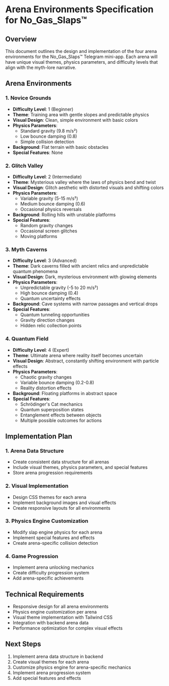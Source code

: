 # Arena Environments Specification for No_Gas_Slaps™

## Overview
This document outlines the design and implementation of the four arena environments for the No_Gas_Slaps™ Telegram mini-app. Each arena will have unique visual themes, physics parameters, and difficulty levels that align with the myth-lore narrative.

## Arena Environments

### 1. Novice Grounds
- **Difficulty Level**: 1 (Beginner)
- **Theme**: Training area with gentle slopes and predictable physics
- **Visual Design**: Clean, simple environment with basic colors
- **Physics Parameters**: 
  - Standard gravity (9.8 m/s²)
  - Low bounce damping (0.8)
  - Simple collision detection
- **Background**: Flat terrain with basic obstacles
- **Special Features**: None

### 2. Glitch Valley
- **Difficulty Level**: 2 (Intermediate)
- **Theme**: Mysterious valley where the laws of physics bend and twist
- **Visual Design**: Glitch aesthetic with distorted visuals and shifting colors
- **Physics Parameters**:
  - Variable gravity (5-15 m/s²)
  - Medium bounce damping (0.6)
  - Occasional physics reversals
- **Background**: Rolling hills with unstable platforms
- **Special Features**: 
  - Random gravity changes
  - Occasional screen glitches
  - Moving platforms

### 3. Myth Caverns
- **Difficulty Level**: 3 (Advanced)
- **Theme**: Dark caverns filled with ancient relics and unpredictable quantum phenomena
- **Visual Design**: Dark, mysterious environment with glowing elements
- **Physics Parameters**:
  - Unpredictable gravity (-5 to 20 m/s²)
  - High bounce damping (0.4)
  - Quantum uncertainty effects
- **Background**: Cave systems with narrow passages and vertical drops
- **Special Features**:
  - Quantum tunneling opportunities
  - Gravity direction changes
  - Hidden relic collection points

### 4. Quantum Field
- **Difficulty Level**: 4 (Expert)
- **Theme**: Ultimate arena where reality itself becomes uncertain
- **Visual Design**: Abstract, constantly shifting environment with particle effects
- **Physics Parameters**:
  - Chaotic gravity changes
  - Variable bounce damping (0.2-0.8)
  - Reality distortion effects
- **Background**: Floating platforms in abstract space
- **Special Features**:
  - Schrödinger's Cat mechanics
  - Quantum superposition states
  - Entanglement effects between objects
  - Multiple possible outcomes for actions

## Implementation Plan

### 1. Arena Data Structure
- Create consistent data structure for all arenas
- Include visual themes, physics parameters, and special features
- Store arena progression requirements

### 2. Visual Implementation
- Design CSS themes for each arena
- Implement background images and visual effects
- Create responsive layouts for all environments

### 3. Physics Engine Customization
- Modify slap engine physics for each arena
- Implement special features and effects
- Create arena-specific collision detection

### 4. Game Progression
- Implement arena unlocking mechanics
- Create difficulty progression system
- Add arena-specific achievements

## Technical Requirements
- Responsive design for all arena environments
- Physics engine customization per arena
- Visual theme implementation with Tailwind CSS
- Integration with backend arena data
- Performance optimization for complex visual effects

## Next Steps
1. Implement arena data structure in backend
2. Create visual themes for each arena
3. Customize physics engine for arena-specific mechanics
4. Implement arena progression system
5. Add special features and effects